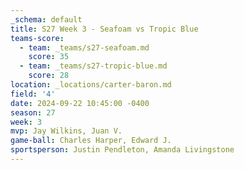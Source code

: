 ```yaml
---
_schema: default
title: S27 Week 3 - Seafoam vs Tropic Blue
teams-score:
  - team: _teams/s27-seafoam.md
    score: 35
  - team: _teams/s27-tropic-blue.md
    score: 28
location: _locations/carter-baron.md
field: '4'
date: 2024-09-22 10:45:00 -0400
season: 27
week: 3
mvp: Jay Wilkins, Juan V.
game-ball: Charles Harper, Edward J.
sportsperson: Justin Pendleton, Amanda Livingstone
---
```

